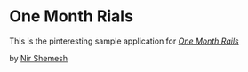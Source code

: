 # One Month Rials 

This is the pinteresting sample application for [*One Month Rails*](http://onemonthrails.com)

by [Nir Shemesh](http://nirshemesh.com)

